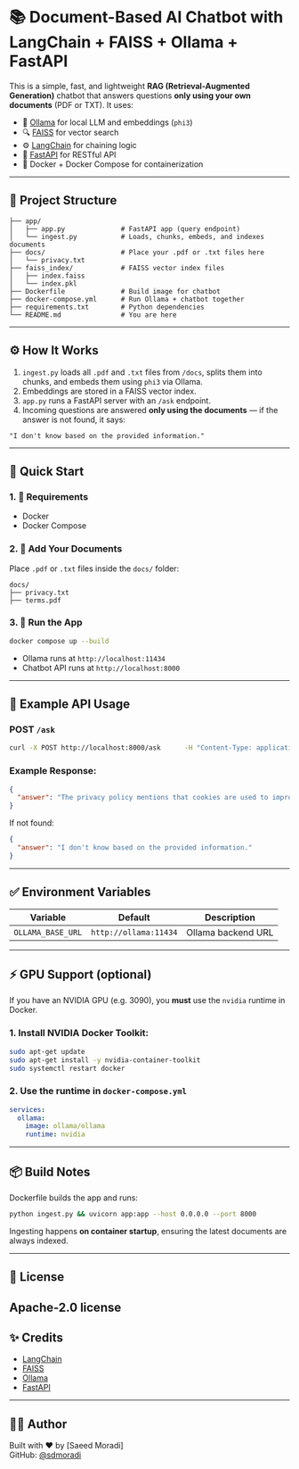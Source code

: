 # 📚 Document-Based AI Chatbot with LangChain + FAISS + Ollama + FastAPI

This is a simple, fast, and lightweight **RAG (Retrieval-Augmented Generation)** chatbot that answers questions **only using your own documents** (PDF or TXT). It uses:

- 🧠 [Ollama](https://ollama.com) for local LLM and embeddings (`phi3`)
- 🔍 [FAISS](https://github.com/facebookresearch/faiss) for vector search
- ⚙️ [LangChain](https://www.langchain.com) for chaining logic
- 🚀 [FastAPI](https://fastapi.tiangolo.com) for RESTful API
- 🐳 Docker + Docker Compose for containerization

---

## 📁 Project Structure

```
├── app/
│   ├── app.py              # FastAPI app (query endpoint)
│   └── ingest.py           # Loads, chunks, embeds, and indexes documents
├── docs/                   # Place your .pdf or .txt files here
│   └── privacy.txt
├── faiss_index/            # FAISS vector index files
│   ├── index.faiss
│   └── index.pkl
├── Dockerfile              # Build image for chatbot
├── docker-compose.yml      # Run Ollama + chatbot together
├── requirements.txt        # Python dependencies
└── README.md               # You are here
```

---

## ⚙️ How It Works

1. `ingest.py` loads all `.pdf` and `.txt` files from `/docs`, splits them into chunks, and embeds them using `phi3` via Ollama.
2. Embeddings are stored in a FAISS vector index.
3. `app.py` runs a FastAPI server with an `/ask` endpoint.
4. Incoming questions are answered **only using the documents** — if the answer is not found, it says:

```
"I don't know based on the provided information."
```

---

## 🚀 Quick Start

### 1. 🧱 Requirements

- Docker
- Docker Compose

### 2. 📂 Add Your Documents

Place `.pdf` or `.txt` files inside the `docs/` folder:

```
docs/
├── privacy.txt
├── terms.pdf
```

### 3. 🐳 Run the App

```bash
docker compose up --build
```

- Ollama runs at `http://localhost:11434`
- Chatbot API runs at `http://localhost:8000`

---

## 📡 Example API Usage

### POST `/ask`

```bash
curl -X POST http://localhost:8000/ask      -H "Content-Type: application/json"      -d '{"question": "What does the privacy policy say about cookies?"}'
```

### Example Response:

```json
{
  "answer": "The privacy policy mentions that cookies are used to improve user experience..."
}
```

If not found:

```json
{
  "answer": "I don't know based on the provided information."
}
```

---

## ✅ Environment Variables

| Variable         | Default               | Description              |
|------------------|------------------------|--------------------------|
| `OLLAMA_BASE_URL`| `http://ollama:11434`  | Ollama backend URL       |

---
## ⚡️ GPU Support (optional)

If you have an NVIDIA GPU (e.g. 3090), you **must** use the `nvidia` runtime in Docker.

### 1. Install NVIDIA Docker Toolkit:

```bash
sudo apt-get update
sudo apt-get install -y nvidia-container-toolkit
sudo systemctl restart docker
```
### 2. Use the runtime in `docker-compose.yml`

```yaml
services:
  ollama:
    image: ollama/ollama
    runtime: nvidia
```
---

## 📦 Build Notes

Dockerfile builds the app and runs:

```bash
python ingest.py && uvicorn app:app --host 0.0.0.0 --port 8000
```

Ingesting happens **on container startup**, ensuring the latest documents are always indexed.

---

## 📄 License

Apache-2.0 license
---

## ✨ Credits

- [LangChain](https://github.com/langchain-ai/langchain)
- [FAISS](https://github.com/facebookresearch/faiss)
- [Ollama](https://ollama.com)
- [FastAPI](https://fastapi.tiangolo.com)

---

## 🙋‍♂️ Author

Built with ❤️ by [Saeed Moradi]  
GitHub: [@sdmoradi](https://github.com/sdmoradi/)
